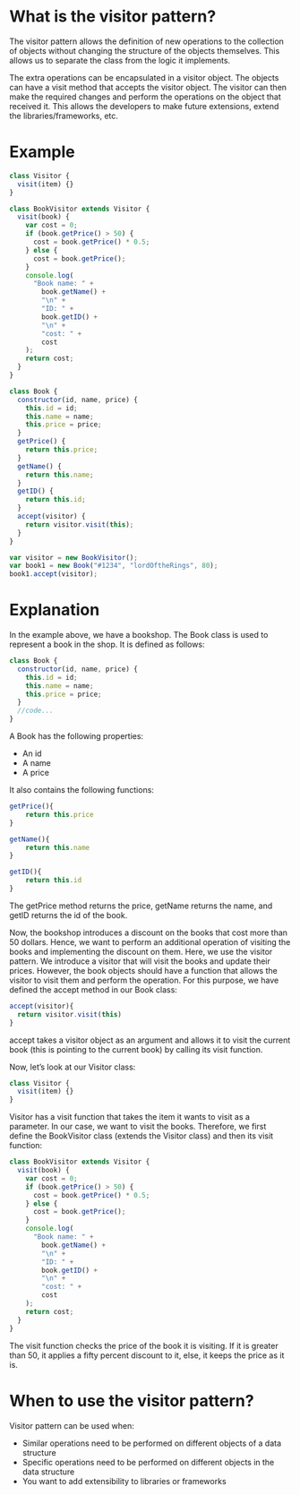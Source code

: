 # What is the visitor pattern?

The visitor pattern allows the definition of new operations to the collection of objects without changing the structure of the objects themselves. This allows us to separate the class from the logic it implements.

The extra operations can be encapsulated in a visitor object. The objects can have a visit method that accepts the visitor object. The visitor can then make the required changes and perform the operations on the object that received it. This allows the developers to make future extensions, extend the libraries/frameworks, etc.

# Example

```javascript
class Visitor {
  visit(item) {}
}

class BookVisitor extends Visitor {
  visit(book) {
    var cost = 0;
    if (book.getPrice() > 50) {
      cost = book.getPrice() * 0.5;
    } else {
      cost = book.getPrice();
    }
    console.log(
      "Book name: " +
        book.getName() +
        "\n" +
        "ID: " +
        book.getID() +
        "\n" +
        "cost: " +
        cost
    );
    return cost;
  }
}

class Book {
  constructor(id, name, price) {
    this.id = id;
    this.name = name;
    this.price = price;
  }
  getPrice() {
    return this.price;
  }
  getName() {
    return this.name;
  }
  getID() {
    return this.id;
  }
  accept(visitor) {
    return visitor.visit(this);
  }
}

var visitor = new BookVisitor();
var book1 = new Book("#1234", "lordOftheRings", 80);
book1.accept(visitor);
```

# Explanation

In the example above, we have a bookshop. The Book class is used to represent a book in the shop. It is defined as follows:

```javascript
class Book {
  constructor(id, name, price) {
    this.id = id;
    this.name = name;
    this.price = price;
  }
  //code...
}
```

A Book has the following properties:

- An id
- A name
- A price

It also contains the following functions:

```javascript
getPrice(){
    return this.price
}

getName(){
    return this.name
}

getID(){
    return this.id
}
```

The getPrice method returns the price, getName returns the name, and getID returns the id of the book.

Now, the bookshop introduces a discount on the books that cost more than 50 dollars. Hence, we want to perform an additional operation of visiting the books and implementing the discount on them. Here, we use the visitor pattern. We introduce a visitor that will visit the books and update their prices. However, the book objects should have a function that allows the visitor to visit them and perform the operation. For this purpose, we have defined the accept method in our Book class:

```javascript
accept(visitor){
  return visitor.visit(this)
}
```

accept takes a visitor object as an argument and allows it to visit the current book (this is pointing to the current book) by calling its visit function.

Now, let’s look at our Visitor class:

```javascript
class Visitor {
  visit(item) {}
}
```

Visitor has a visit function that takes the item it wants to visit as a parameter. In our case, we want to visit the books. Therefore, we first define the BookVisitor class (extends the Visitor class) and then its visit function:

```javascript
class BookVisitor extends Visitor {
  visit(book) {
    var cost = 0;
    if (book.getPrice() > 50) {
      cost = book.getPrice() * 0.5;
    } else {
      cost = book.getPrice();
    }
    console.log(
      "Book name: " +
        book.getName() +
        "\n" +
        "ID: " +
        book.getID() +
        "\n" +
        "cost: " +
        cost
    );
    return cost;
  }
}
```

The visit function checks the price of the book it is visiting. If it is greater than 50, it applies a fifty percent discount to it, else, it keeps the price as it is.

# When to use the visitor pattern?
Visitor pattern can be used when:

- Similar operations need to be performed on different objects of a data structure
- Specific operations need to be performed on different objects in the data structure
- You want to add extensibility to libraries or frameworks